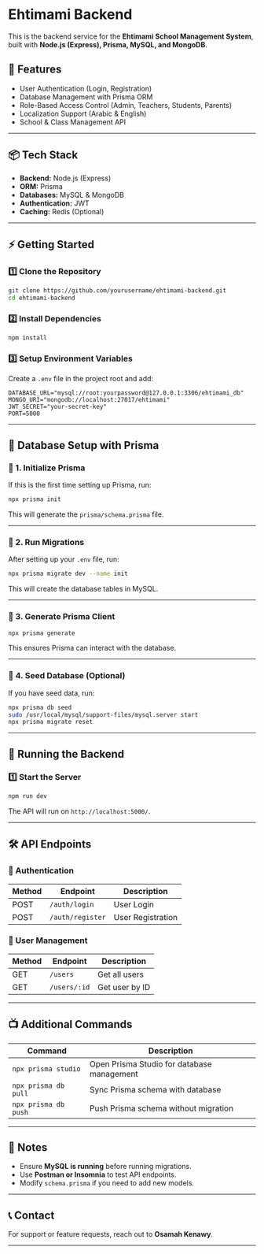 # Ehtimami Backend

This is the backend service for the **Ehtimami School Management System**, built with **Node.js (Express), Prisma, MySQL, and MongoDB**.

## 🚀 Features
- User Authentication (Login, Registration)
- Database Management with Prisma ORM
- Role-Based Access Control (Admin, Teachers, Students, Parents)
- Localization Support (Arabic & English)
- School & Class Management API

---

## 📦 Tech Stack
- **Backend:** Node.js (Express)
- **ORM:** Prisma
- **Databases:** MySQL & MongoDB
- **Authentication:** JWT
- **Caching:** Redis (Optional)

---

## ⚡️ Getting Started

### 1️⃣ Clone the Repository
```sh
git clone https://github.com/yourusername/ehtimami-backend.git
cd ehtimami-backend
```

### 2️⃣ Install Dependencies
```sh
npm install
```

### 3️⃣ Setup Environment Variables
Create a `.env` file in the project root and add:

```env
DATABASE_URL="mysql://root:yourpassword@127.0.0.1:3306/ehtimami_db"
MONGO_URI="mongodb://localhost:27017/ehtimami"
JWT_SECRET="your-secret-key"
PORT=5000
```

---

## 🐄 Database Setup with Prisma

### **🔹 1. Initialize Prisma**
If this is the first time setting up Prisma, run:

```sh
npx prisma init
```

This will generate the `prisma/schema.prisma` file.

---

### **🔹 2. Run Migrations**
After setting up your `.env` file, run:

```sh
npx prisma migrate dev --name init
```

This will create the database tables in MySQL.

---

### **🔹 3. Generate Prisma Client**
```sh
npx prisma generate
```

This ensures Prisma can interact with the database.

---

### **🔹 4. Seed Database (Optional)**
If you have seed data, run:

```sh
npx prisma db seed
sudo /usr/local/mysql/support-files/mysql.server start
npx prisma migrate reset
```

---

## 🚀 Running the Backend

### **1️⃣ Start the Server**
```sh
npm run dev
```

The API will run on `http://localhost:5000/`.

---

## 🛠 API Endpoints

### **🔹 Authentication**
| Method | Endpoint         | Description            |
|--------|-----------------|------------------------|
| POST   | `/auth/login`   | User Login            |
| POST   | `/auth/register` | User Registration     |

### **🔹 User Management**
| Method | Endpoint         | Description            |
|--------|-----------------|------------------------|
| GET    | `/users`        | Get all users         |
| GET    | `/users/:id`    | Get user by ID        |

---

## 📺 Additional Commands

| Command | Description |
|---------|-------------|
| `npx prisma studio` | Open Prisma Studio for database management |
| `npx prisma db pull` | Sync Prisma schema with database |
| `npx prisma db push` | Push Prisma schema without migration |

---

## 📌 Notes
- Ensure **MySQL is running** before running migrations.
- Use **Postman or Insomnia** to test API endpoints.
- Modify `schema.prisma` if you need to add new models.

---

## 📞 Contact
For support or feature requests, reach out to **Osamah Kenawy**.

---


